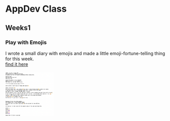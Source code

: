 # AppDev Class

## Weeks1
### Play with Emojis

I wrote a small diary with emojis and made a little emoji-fortune-telling thing for this week.
<br>
<a href="week1play.playground/Contents.swift">find it here</a>
<br>
<br>
<img src=https://github.com/Angela-is-here/AppDev_ITP_Spring23/blob/f8387b210a484b51c1c33a55e315b2e180e909d2/week1play.playground/week1SS.png width=30%  height=30%>

